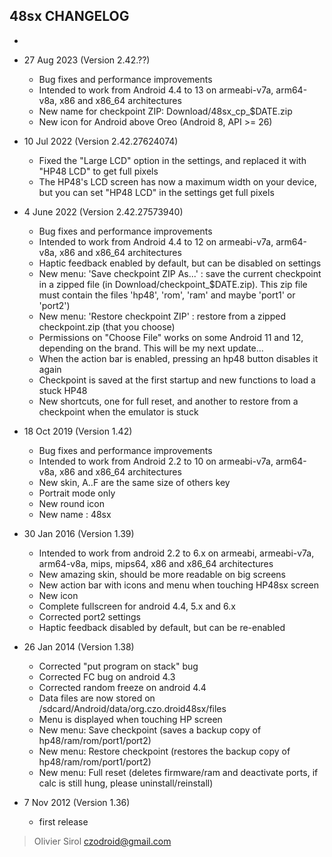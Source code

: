 ## 48sx CHANGELOG
*
* 27 Aug 2023 (Version 2.42.??)
  - Bug fixes and performance improvements
  - Intended to work from Android 4.4 to 13 on armeabi-v7a, arm64-v8a, x86 and x86_64 architectures
  - New name for checkpoint ZIP: Download/48sx_cp_$DATE.zip
  - New icon for Android above Oreo (Android 8, API >= 26)

* 10 Jul 2022 (Version 2.42.27624074)
  - Fixed the "Large LCD" option in the settings, and replaced it with "HP48 LCD" to get full pixels
  - The HP48's LCD screen has now a maximum width on your device, but you can set "HP48 LCD" in the settings get full pixels

* 4 June 2022 (Version 2.42.27573940)
  - Bug fixes and performance improvements
  - Intended to work from Android 4.4 to 12 on armeabi-v7a, arm64-v8a, x86 and x86_64 architectures
  - Haptic feedback enabled by default, but can be disabled on settings
  - New menu: 'Save checkpoint ZIP As...' : save the current checkpoint in a zipped file (in Download/checkpoint_$DATE.zip).
    This zip file must contain the files 'hp48', 'rom', 'ram' and maybe 'port1' or 'port2')
  - New menu: 'Restore checkpoint ZIP' : restore from a zipped checkpoint.zip (that you choose)
  - Permissions on "Choose File" works on some Android 11 and 12, depending on the brand. This will be my next update...
  - When the action bar is enabled, pressing an hp48 button disables it again
  - Checkpoint is saved at the first startup and new functions to load a stuck HP48
  - New shortcuts, one for full reset, and another to restore from a checkpoint when the emulator is stuck

* 18 Oct 2019 (Version 1.42)
  - Bug fixes and performance improvements
  - Intended to work from Android 2.2 to 10 on armeabi-v7a, arm64-v8a, x86 and x86_64 architectures
  - New skin, A..F are the same size of others key
  - Portrait mode only
  - New round icon
  - New name : 48sx

* 30 Jan 2016 (Version 1.39)
  - Intended to work from android 2.2 to 6.x on armeabi, armeabi-v7a, arm64-v8a, mips, mips64, x86 and x86_64 architectures
  - New amazing skin, should be more readable on big screens
  - New action bar with icons and menu when touching HP48sx screen
  - New icon
  - Complete fullscreen for android 4.4, 5.x and 6.x
  - Corrected port2 settings
  - Haptic feedback disabled by default, but can be re-enabled

* 26 Jan 2014  (Version 1.38)
  - Corrected "put program on stack" bug
  - Corrected FC bug on android 4.3
  - Corrected random freeze on android 4.4
  - Data files are now stored on /sdcard/Android/data/org.czo.droid48sx/files
  - Menu is displayed when touching HP screen
  - New menu: Save checkpoint (saves a backup copy of hp48/ram/rom/port1/port2)
  - New menu: Restore checkpoint (restores the backup copy of hp48/ram/rom/port1/port2)
  - New menu: Full reset (deletes firmware/ram and deactivate ports, if calc is still hung, please uninstall/reinstall)

* 7 Nov 2012 (Version 1.36)
  - first release

> Olivier Sirol <czodroid@gmail.com>
